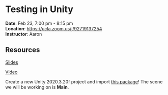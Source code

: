 # Testing in Unity

**Date**: Feb 23, 7:00 pm - 8:15 pm<br>
**Location**: https://ucla.zoom.us/j/92719137254<br>
**Instructor**: Aaron

## Resources

[Slides](https://docs.google.com/presentation/d/1pv0s8S2xIAkYhOTCV0sLQZZK-LTi1PN2YvMBtfL9nK4/edit?usp=sharing)

[Video](https://www.youtube.com/watch?v=DaJGuHeHa3c)

Create a new Unity 2020.3.20f project and import [this package](https://drive.google.com/file/d/1gU63f6FUfturCtUpcZ_aJGwxhBNsZxvC/view?usp=sharing)! The scene we will be working on is **Main**.